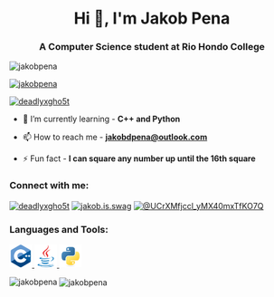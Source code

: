 <h1 align="center">Hi 👋, I'm Jakob Pena</h1>
<h3 align="center">A Computer Science student at Rio Hondo College</h3>

<p align="left"> <img src="https://komarev.com/ghpvc/?username=jakobpena&label=Profile%20views&color=0e75b6&style=flat" alt="jakobpena" /> </p>

<p align="left"> <a href="https://github.com/ryo-ma/github-profile-trophy"><img src="https://github-profile-trophy.vercel.app/?username=jakobpena" alt="jakobpena" /></a> </p>

<p align="left"> <a href="https://twitter.com/deadlyxgho5t" target="blank"><img src="https://img.shields.io/twitter/follow/deadlyxgho5t?logo=twitter&style=for-the-badge" alt="deadlyxgho5t" /></a> </p>

- 🌱 I’m currently learning - **C++ and Python**

- 📫 How to reach me - **jakobdpena@outlook.com**

- ⚡ Fun fact - **I can square any number up until the 16th square**

<h3 align="left">Connect with me:</h3>
<p align="left">
<a href="https://twitter.com/deadlyxgho5t" target="blank"><img align="center" src="https://raw.githubusercontent.com/rahuldkjain/github-profile-readme-generator/master/src/images/icons/Social/twitter.svg" alt="deadlyxgho5t" height="30" width="40" /></a>
<a href="https://instagram.com/jakob.is.swag" target="blank"><img align="center" src="https://raw.githubusercontent.com/rahuldkjain/github-profile-readme-generator/master/src/images/icons/Social/instagram.svg" alt="jakob.is.swag" height="30" width="40" /></a>
<a href="https://www.youtube.com/channel/UCrXMfjccl_yMX40mxTfKO7Q" target="blank"><img align="center" src="https://raw.githubusercontent.com/rahuldkjain/github-profile-readme-generator/master/src/images/icons/Social/youtube.svg" alt="@UCrXMfjccl_yMX40mxTfKO7Q" height="30" width="40" /></a>
</p>

<h3 align="left">Languages and Tools:</h3>
<p align="left"> <a href="https://www.w3schools.com/cpp/" target="_blank" rel="noreferrer"> <img src="https://raw.githubusercontent.com/devicons/devicon/master/icons/cplusplus/cplusplus-original.svg" alt="cplusplus" width="40" height="40"/> </a> <a href="https://www.java.com" target="_blank" rel="noreferrer"> <img src="https://raw.githubusercontent.com/devicons/devicon/master/icons/java/java-original.svg" alt="java" width="40" height="40"/> </a> <a href="https://www.python.org" target="_blank" rel="noreferrer"> <img src="https://raw.githubusercontent.com/devicons/devicon/master/icons/python/python-original.svg" alt="python" width="40" height="40"/> </a> </p>

<p><img align="left" src="https://github-readme-stats.vercel.app/api/top-langs?username=jakobpena&show_icons=true&locale=en&layout=compact" alt="jakobpena" /></p>

<p>&nbsp;<img align="center" src="https://github-readme-stats.vercel.app/api?username=jakobpena&show_icons=true&locale=en" alt="jakobpena" /></p>

